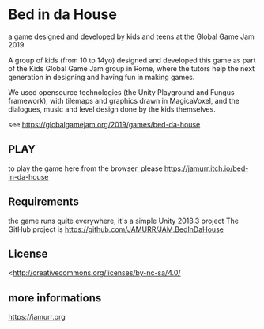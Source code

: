 # Bed in da House
a game designed and developed by kids and teens at the Global Game Jam 2019

A group of kids (from 10 to 14yo) designed and developed this game as part of the Kids Global Game Jam group in Rome, where the tutors help the next generation in designing and having fun in making games.

We used opensource technologies (the Unity Playground and Fungus framework), with tilemaps and graphics drawn in MagicaVoxel, and the dialogues, music and level design done by the kids themselves.

see <https://globalgamejam.org/2019/games/bed-da-house>

## PLAY
to play the game here from the browser, please
<https://jamurr.itch.io/bed-in-da-house>

## Requirements
the game runs quite everywhere, it's a simple Unity 2018.3 project
The GitHub project is <https://github.com/JAMURR/JAM.BedInDaHouse>

## License
<http://creativecommons.org/licenses/by-nc-sa/4.0/

## more informations
<https://jamurr.org>
